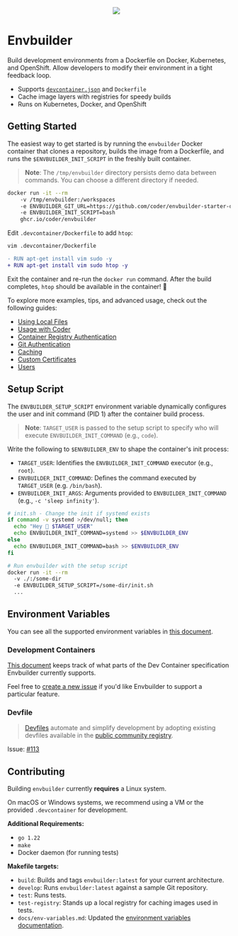 <p align="center">
  <a aria-label="Join the community on Discord" href="https://discord.gg/coder"><img src="https://img.shields.io/discord/747933592273027093?label=discord"></a>
  <a aria-label="Releases" href="https://github.com/coder/envbuilder/pkgs/container/envbuilder"><img alt="" src="https://img.shields.io/github/v/tag/coder/envbuilder"></a>
  <a aria-label="GoDoc" href="https://pkg.go.dev/github.com/coder/envbuilder"><img alt="" src="https://pkg.go.dev/badge/github.com/coder/envbuilder.svg"></a>
  <a aria-label="License" href="./LICENSE"><img alt="" src="https://img.shields.io/github/license/coder/envbuilder"></a>
</p>

# Envbuilder

Build development environments from a Dockerfile on Docker, Kubernetes, and OpenShift. Allow developers to modify their environment in a tight feedback loop.

- Supports [`devcontainer.json`](https://containers.dev/) and `Dockerfile`
- Cache image layers with registries for speedy builds
- Runs on Kubernetes, Docker, and OpenShift

## Getting Started

The easiest way to get started is by running the `envbuilder` Docker container that clones a repository, builds the image from a Dockerfile, and runs the `$ENVBUILDER_INIT_SCRIPT` in the freshly built container.

> **Note**: The `/tmp/envbuilder` directory persists demo data between commands. You can choose a different directory if needed.

```bash
docker run -it --rm
    -v /tmp/envbuilder:/workspaces
    -e ENVBUILDER_GIT_URL=https://github.com/coder/envbuilder-starter-devcontainer
    -e ENVBUILDER_INIT_SCRIPT=bash
    ghcr.io/coder/envbuilder
```

Edit `.devcontainer/Dockerfile` to add `htop`:

```bash
vim .devcontainer/Dockerfile
```

```diff
- RUN apt-get install vim sudo -y
+ RUN apt-get install vim sudo htop -y
```

Exit the container and re-run the `docker run` command. After the build completes, `htop` should be available in the container! 🥳

To explore more examples, tips, and advanced usage, check out the following guides:

- [Using Local Files](./docs/using-local-files.md)
- [Usage with Coder](./docs/usage-with-coder.md)
- [Container Registry Authentication](./docs/container-registry-auth.md)
- [Git Authentication](./docs/git-auth.md)
- [Caching](./docs/caching.md)
- [Custom Certificates](./docs/custom-certificates.md)
- [Users](./docs/users.md)

## Setup Script

The `ENVBUILDER_SETUP_SCRIPT` environment variable dynamically configures the user and init command (PID 1) after the container build process.

> **Note**: `TARGET_USER` is passed to the setup script to specify who will execute `ENVBUILDER_INIT_COMMAND` (e.g., `code`).

Write the following to `$ENVBUILDER_ENV` to shape the container's init process:

- `TARGET_USER`: Identifies the `ENVBUILDER_INIT_COMMAND` executor (e.g., `root`).
- `ENVBUILDER_INIT_COMMAND`: Defines the command executed by `TARGET_USER` (e.g. `/bin/bash`).
- `ENVBUILDER_INIT_ARGS`: Arguments provided to `ENVBUILDER_INIT_COMMAND` (e.g., `-c 'sleep infinity'`).

```bash
# init.sh - Change the init if systemd exists
if command -v systemd >/dev/null; then
  echo "Hey 👋 $TARGET_USER"
  echo ENVBUILDER_INIT_COMMAND=systemd >> $ENVBUILDER_ENV
else
  echo ENVBUILDER_INIT_COMMAND=bash >> $ENVBUILDER_ENV
fi

# Run envbuilder with the setup script
docker run -it --rm
  -v ./:/some-dir
  -e ENVBUILDER_SETUP_SCRIPT=/some-dir/init.sh
  ...
```

## Environment Variables

You can see all the supported environment variables in [this document](./docs/env-variables.md).

### Development Containers

[This document](./docs/supported-features.md) keeps track of what parts of the Dev Container specification Envbuilder currently supports.

Feel free to [create a new issue](https://github.com/coder/envbuilder/issues/new) if you'd like Envbuilder to support a particular feature.

### Devfile

> [Devfiles](https://devfile.io/) automate and simplify development by adopting existing devfiles available in the [public community registry](https://registry.devfile.io/viewer).

Issue: [#113](https://github.com/coder/envbuilder/issues/113)

## Contributing

Building `envbuilder` currently **requires** a Linux system.

On macOS or Windows systems, we recommend using a VM or the provided `.devcontainer` for development.

**Additional Requirements:**

- `go 1.22`
- `make`
- Docker daemon (for running tests)

**Makefile targets:**

- `build`: Builds and tags `envbuilder:latest` for your current architecture.
- `develop`: Runs `envbuilder:latest` against a sample Git repository.
- `test`: Runs tests.
- `test-registry`: Stands up a local registry for caching images used in tests.
- `docs/env-variables.md`: Updated the [environment variables documentation](./docs/env-variables.md).
